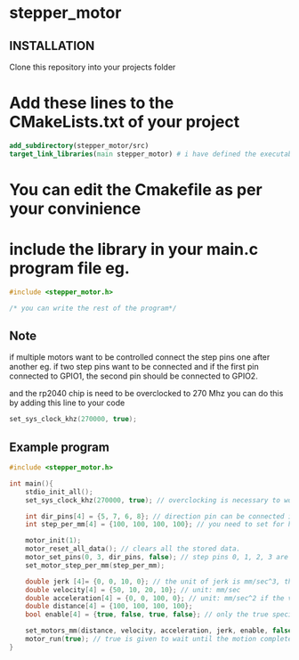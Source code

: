 # stepper_motor

## INSTALLATION
Clone this repository into your projects folder

# Add these lines to the CMakeLists.txt of your project
```cmake
add_subdirectory(stepper_motor/src)
target_link_libraries(main stepper_motor) # i have defined the executable name as main if your project uses different name please change it. 
```
# You can edit the Cmakefile as per your convinience
# include the library in your main.c program file eg.
```c
#include <stepper_motor.h>

/* you can write the rest of the program*/
```

## Note
if multiple motors want to be controlled connect the step pins one after another eg. if two step pins want to be connected and if the first pin connected to GPIO1, the second pin should be connected to GPIO2. 

and the rp2040 chip is need to be overclocked to 270 Mhz you can do this by adding this line to your code 
```c
set_sys_clock_khz(270000, true);
```
## Example program
```c
#include <stepper_motor.h>

int main(){
    stdio_init_all();
    set_sys_clock_khz(270000, true); // overclocking is necessary to work with this library or else timing mismatch can occur.

    int dir_pins[4] = {5, 7, 6, 8}; // direction pin can be connected in any order, if four motors are connected four dir pins should be given in a array.
    int step_per_mm[4] = {100, 100, 100, 100}; // you need to set for how many step a mm of distance is crossed.

    motor_init(1);
    motor_reset_all_data(); // clears all the stored data.
    motor_set_pins(0, 3, dir_pins, false); // step pins 0, 1, 2, 3 are connected to four motor drivers.
    set_motor_step_per_mm(step_per_mm);

    double jerk [4]= {0, 0, 10, 0}; // the unit of jerk is mm/sec^3, the values should be in the order of the motors, the values are set to 0 the function of jerk will be disabled
    double velocity[4] = {50, 10, 20, 10}; // unit: mm/sec
    double acceleration[4] = {0, 0, 100, 0}; // unit: mm/sec^2 if the values are set to 0 the acceleration mode will be turned off and only the velocity mode takes place
    double distance[4] = {100, 100, 100, 100};
    bool enable[4] = {true, false, true, false}; // only the true specified motor alone enabled if false the motor does not move.

    set_motors_mm(distance, velocity, acceleration, jerk, enable, false); // the last argument is set to true if the motor want to be runned immediatly
    motor_run(true); // true is given to wait until the motion completes or false to not to wait and move to the next line
}
```
